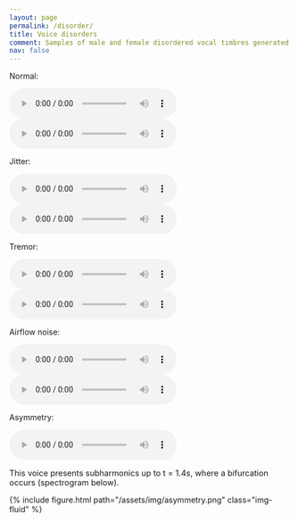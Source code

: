 ```yaml
---
layout: page
permalink: /disorder/
title: Voice disorders
comment: Samples of male and female disordered vocal timbres generated by <a href="/simuvox/">SimuVox</a>
nav: false
---
```


  <div class="row mb-3 align-items-center">
    <div class="col-12 col-lg-2">
      <p class="text-lg-right">Normal:</p>
    </div>
    <div class="col-12 col-md-auto">
      <audio controls><source src="/assets/disorder/male_normal.wav" type="audio/wav"><a href="/assets/disorder/male_normal.wav">Download this sound file.</a></audio>
    </div>
    <div class="col-12 col-md-auto">
      <audio controls><source src="/assets/disorder/female_normal.wav" controls><a href="/assets/disorder/female_normal.wav">Download this sound file.</a> </audio>
    </div>
  </div>

  <div class="row mb-3 align-items-center">
    <div class="col-12 col-lg-2">
      <p class="text-lg-right">Jitter:</p>
    </div>
    <div class="col-12 col-md-auto">
        <audio controls><source src="/assets/disorder/male_jitter.wav" controls><a href="/assets/disorder/male_jitter.wav">Download this sound file.</a> </audio>
    </div>
    <div class="col-12 col-md-auto">
        <audio controls><source src="/assets/disorder/female_jitter.wav" controls><a href="/assets/disorder/female_jitter.wav">Download this sound file.</a></audio>
    </div>
  </div>

  <div class="row mb-3 align-items-center">
    <div class="col-12 col-lg-2">
      <p class="text-lg-right">Tremor:</p>
    </div>
    <div class="col-12 col-md-auto">
      <audio controls><source src="/assets/disorder/male_tremor.wav" controls><a href="/assets/disorder/male_tremor.wav">Download this sound file.</a> </audio>
    </div>
    <div class="col-12 col-md-auto">
        <audio controls><source src="/assets/disorder/female_tremor.wav" controls><a href="/assets/disorder/female_tremor.wav">Download this sound file.</a> </audio>
    </div>
  </div>

  <div class="row mb-3 align-items-center">
    <div class="col-12 col-lg-2">
      <p class="text-lg-right">Airflow noise:</p>
    </div>
    <div class="col-12 col-md-auto">
      <audio controls><source src="/assets/disorder/male_noise.wav" controls><a href="/assets/disorder/male_noise.wav">Download this sound file.</a> </audio>
    </div>
    <div class="col-12 col-md-auto">
      <audio controls><source src="/assets/disorder/female_noise.wav" controls><a href="/assets/disorder/female_noise.wav">Download this sound file.</a> </audio>
    </div>
  </div>

  <div class="row mb-3 align-items-center">
    <div class="col-12 col-lg-2">
      <p class="text-lg-right">Asymmetry:</p>
    </div>
    <div class="col-12 col-md-auto">
      <audio controls><source src="/assets/disorder/asymm_male.wav" controls><a href="/assets/disorder/asym_male.wav">Download this sound file.</a> </audio>
    </div>
    <div class="col-12 col-md-5">
      <p style="font-size:.9rem">This voice presents subharmonics up to t  = 1.4s, where a bifurcation occurs (spectrogram below).</p>
    </div>
  </div>

<div class="row mt-3 mx-auto" style="max-width:700px">
    <div class="col-sm mt-3 mt-md-0">
        {% include figure.html path="/assets/img/asymmetry.png" class="img-fluid" %}
    </div>
</div>

